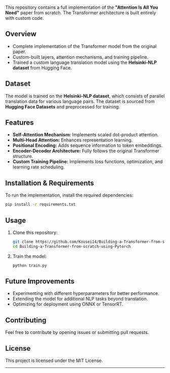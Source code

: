 This repository contains a full implementation of the **"Attention Is All You Need"** paper from scratch. The Transformer architecture is built entirely with custom code.
## Overview
- Complete implementation of the Transformer model from the original paper.
- Custom-built layers, attention mechanisms, and training pipeline.
- Trained a custom language translation model using the **Helsinki-NLP dataset** from Hugging Face.

## Dataset
The model is trained on the **Helsinki-NLP dataset**, which consists of parallel translation data for various language pairs. The dataset is sourced from **Hugging Face Datasets** and preprocessed for training.

## Features
- **Self-Attention Mechanism:** Implements scaled dot-product attention.
- **Multi-Head Attention:** Enhances representation learning.
- **Positional Encoding:** Adds sequence information to token embeddings.
- **Encoder-Decoder Architecture:** Fully follows the original Transformer structure.
- **Custom Training Pipeline:** Implements loss functions, optimization, and learning rate scheduling.

## Installation & Requirements
To run the implementation, install the required dependencies:

```sh
pip install -r requirements.txt
```

## Usage
1. Clone this repository:

   ```sh
   git clone https://github.com/Kousei14/Building-a-Transformer-from-scratch-using-Pytorch.git
   cd Building-a-Transformer-from-scratch-using-Pytorch
   ```

2. Train the model:

   ```sh
   python train.py
   ```

## Future Improvements
- Experimenting with different hyperparameters for better performance.
- Extending the model for additional NLP tasks beyond translation.
- Optimizing for deployment using ONNX or TensorRT.

## Contributing
Feel free to contribute by opening issues or submitting pull requests.

## License
This project is licensed under the MIT License.

---

